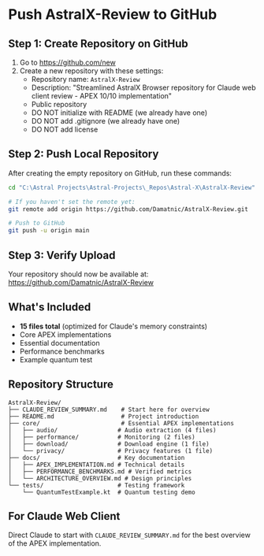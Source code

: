 # Push AstralX-Review to GitHub

## Step 1: Create Repository on GitHub

1. Go to https://github.com/new
2. Create a new repository with these settings:
   - Repository name: `AstralX-Review`
   - Description: "Streamlined AstralX Browser repository for Claude web client review - APEX 10/10 implementation"
   - Public repository
   - DO NOT initialize with README (we already have one)
   - DO NOT add .gitignore (we already have one)
   - DO NOT add license

## Step 2: Push Local Repository

After creating the empty repository on GitHub, run these commands:

```bash
cd "C:\Astral Projects\Astral-Projects\_Repos\Astral-X\AstralX-Review"

# If you haven't set the remote yet:
git remote add origin https://github.com/Damatnic/AstralX-Review.git

# Push to GitHub
git push -u origin main
```

## Step 3: Verify Upload

Your repository should now be available at:
https://github.com/Damatnic/AstralX-Review

## What's Included

- **15 files total** (optimized for Claude's memory constraints)
- Core APEX implementations
- Essential documentation
- Performance benchmarks
- Example quantum test

## Repository Structure

```
AstralX-Review/
├── CLAUDE_REVIEW_SUMMARY.md    # Start here for overview
├── README.md                   # Project introduction
├── core/                       # Essential APEX implementations
│   ├── audio/                 # Audio extraction (4 files)
│   ├── performance/           # Monitoring (2 files)
│   ├── download/              # Download engine (1 file)
│   └── privacy/               # Privacy features (1 file)
├── docs/                      # Key documentation
│   ├── APEX_IMPLEMENTATION.md # Technical details
│   ├── PERFORMANCE_BENCHMARKS.md # Verified metrics
│   └── ARCHITECTURE_OVERVIEW.md # Design principles
└── tests/                     # Testing framework
    └── QuantumTestExample.kt  # Quantum testing demo
```

## For Claude Web Client

Direct Claude to start with `CLAUDE_REVIEW_SUMMARY.md` for the best overview of the APEX implementation.